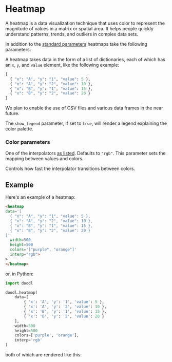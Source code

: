 # Heatmap

A heatmap is a data visualization technique that uses color to
represent the magnitude of values in a matrix or spatial area. It
helps people quickly understand patterns, trends, and outliers in
complex data sets.

<Parameters>

In addition to the [standard parameters](charts/#standard-parameters)
heatmaps take the following parameters:

<Parameter name="data" type="list of dicts">
<div>

A heatmap takes data in the form of a list of dictionaries,
each of which has an `x`, `y`, and `value` element, like the
following example:

~~~python
[
  { "x": "A", "y": "1", "value": 5 },
  { "x": "A", "y": "2", "value": 10 },
  { "x": "B", "y": "1", "value": 15 },
  { "x": "B", "y": "2", "value": 20 }
]
~~~

We plan to enable the use of CSV files and various data frames
in the near future.

</div>
</Parameter>
<Parameter name="show_legend" type="Boolean">

The `show_legend` parameter, if set to `true`, will render a legend
explaining the color palette.

</Parameter>

### Color parameters

<Parameter name="interp" type="String">

One of the interpolators [as listed](/color#color-maps). Defaults to
`"rgb"`. This parameter sets the mapping between values and colors.

</Parameter>
  <Parameter name="gamma" type="Number (0.0 to 1.0)">

Controls how fast the interpolator transitions between colors.

  </Parameter>
</Parameters>

## Example

Here's an example of a heatmap:


```html
<heatmap
data='[
  { "x": "A", "y": "1", "value": 5 },
  { "x": "A", "y": "2", "value": 10 },
  { "x": "B", "y": "1", "value": 15 },
  { "x": "B", "y": "2", "value": 20 }
]'
  width=500
  height=500
  colors='["purple", "orange"]'
  interp="rgb">
>
</heatmap>
```

or, in Python:

```python
import doodl

doodl.heatmap(
    data=[
        { 'x': 'A', 'y': '1', 'value': 5 },
        { 'x': 'A', 'y': '2', 'value': 10 },
        { 'x': 'B', 'y': '1', 'value': 15 },
        { 'x': 'B', 'y': '2', 'value': 20 }
    ],
    width=500
    height=500
    colors=['purple', 'orange'],
    interp='rgb'
)
```

both of which are rendered like this:

<span class="chart-container" id='heatmap_0'></span>

<script>
 setTimeout(() => {
  Promise.resolve().then(() => {
    Doodl.heatmap('#heatmap_0',[
        { "x": "A", "y": "1", "value": 5 },
        { "x": "A", "y": "2", "value": 10 },
        { "x": "B", "y": "1", "value": 15 },
        { "x": "B", "y": "2", "value": 20 }
    ],{"width":500,"height":500},{},['purple', 'orange'], 0, "rgb",0);
})}, 1000)
</script>
